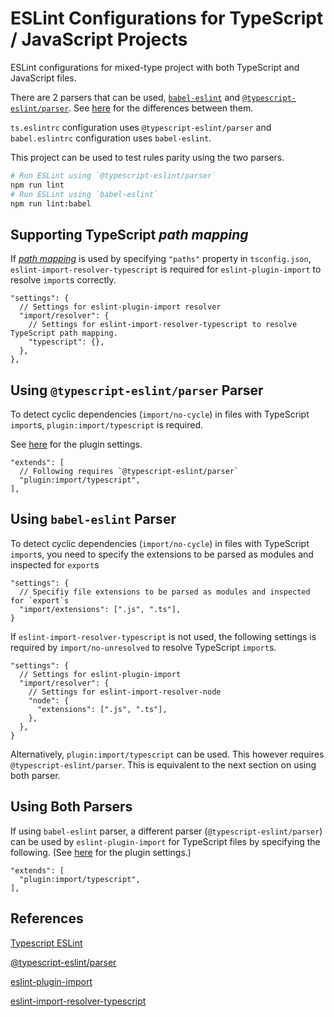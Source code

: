 # ESLint Configurations for TypeScript / JavaScript Projects

ESLint configurations for mixed-type project with both TypeScript and JavaScript files.

There are 2 parsers that can be used, [`babel-eslint`](https://github.com/babel/babel-eslint) and [`@typescript-eslint/parser`](https://github.com/typescript-eslint/typescript-eslint/tree/master/packages/parser). See [here](https://github.com/typescript-eslint/typescript-eslint#what-about-babel-and-babel-eslint) for the differences between them.

`ts.eslintrc` configuration uses `@typescript-eslint/parser` and `babel.eslintrc` configuration uses `babel-eslint`.

This project can be used to test rules parity using the two parsers.

```sh
# Run ESLint using `@typescript-eslint/parser` 
npm run lint
# Run ESLint using `babel-eslint` 
npm run lint:babel
```

## Supporting TypeScript _path mapping_

If [_path mapping_](https://www.typescriptlang.org/docs/handbook/module-resolution.html#path-mapping) is used by specifying `"paths"` property in `tsconfig.json`, `eslint-import-resolver-typescript` is required for `eslint-plugin-import` to resolve `import`s correctly.

```jsonc
"settings": {
  // Settings for eslint-plugin-import resolver
  "import/resolver": {
    // Settings for eslint-import-resolver-typescript to resolve TypeScript path mapping.
    "typescript": {},
  },
},
```

## Using `@typescript-eslint/parser` Parser

To detect cyclic dependencies (`import/no-cycle`) in files with TypeScript `import`s, `plugin:import/typescript` is required.

See [here](https://github.com/benmosher/eslint-plugin-import/blob/master/config/typescript.js) for the plugin settings.

```jsonc
"extends": [
  // Following requires `@typescript-eslint/parser`
  "plugin:import/typescript",
],
```

## Using `babel-eslint` Parser

To detect cyclic dependencies (`import/no-cycle`) in files with TypeScript `import`s, you need to specify the extensions to be parsed as modules and inspected for `export`s

```jsonc
"settings": {
  // Specifiy file extensions to be parsed as modules and inspected for `export`s
  "import/extensions": [".js", ".ts"],
}
```

If `eslint-import-resolver-typescript` is not used, the following settings is required by `import/no-unresolved` to resolve TypeScript `import`s.

```jsonc
"settings": {
  // Settings for eslint-plugin-import
  "import/resolver": {
    // Settings for eslint-import-resolver-node
    "node": {
      "extensions": [".js", ".ts"],
    },
  },
}
```

Alternatively, `plugin:import/typescript` can be used. This however requires `@typescript-eslint/parser`. This is equivalent to the next section on using both parser.

## Using Both Parsers

If using `babel-eslint` parser, a different parser (`@typescript-eslint/parser`) can be used by `eslint-plugin-import` for TypeScript files by specifying the following. (See [here](https://github.com/benmosher/eslint-plugin-import/blob/master/config/typescript.js) for the plugin settings.)

```jsonc
"extends": [
  "plugin:import/typescript",
],
```

## References

[Typescript ESLint](https://github.com/typescript-eslint/typescript-eslint)

[@typescript-eslint/parser](https://github.com/typescript-eslint/typescript-eslint/tree/master/packages/parser)

[eslint-plugin-import](https://github.com/benmosher/eslint-plugin-import)

[eslint-import-resolver-typescript](https://github.com/alexgorbatchev/eslint-import-resolver-typescript)

